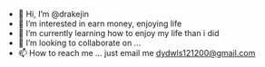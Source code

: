 - 👋 Hi, I’m @drakejin
- 👀 I’m interested in earn money, enjoying life
- 🌱 I’m currently learning how to enjoy my life than i did
- 💞️ I’m looking to collaborate on ...
- 📫 How to reach me ... just email me dydwls121200@gmail.com

<!---
drakejin/drakejin is a ✨ special ✨ repository because its `README.md` (this file) appears on your GitHub profile.
You can click the Preview link to take a look at your changes.
--->

